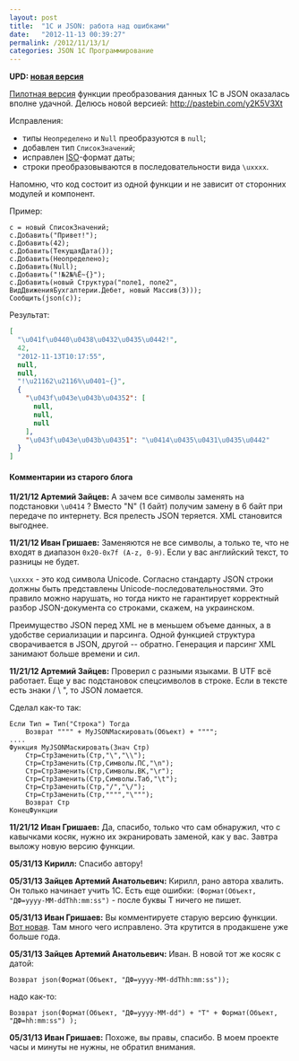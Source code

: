 ```yaml
---
layout: post
title:  "1С и JSON: работа над ошибками"
date:   "2012-11-13 00:39:27"
permalink: /2012/11/13/1/
categories: JSON 1С Программирование
---
```


**UPD: [новая версия](/2012/11/27/1/)**

[Пилотная версия](/2012/11/09/1/) функции преобразования данных 1С в
JSON оказалась вполне удачной.  Делюсь новой версией:
http://pastebin.com/y2K5V3Xt

Исправления:

- типы `Неопределено` и `Null` преобразуются в `null`;
- добавлен тип `СписокЗначений`;
- исправлен [ISO](http://ru.wikipedia.org/wiki/ISO_8601)-формат даты;
- строки преобразовываются в последовательности вида `\uxxxx`.

Напомню, что код состоит из одной функции и не зависит от сторонних
модулей и компонент.

Пример:

~~~
с = новый СписокЗначений;
с.Добавить("Привет!");
с.Добавить(42);
с.Добавить(ТекущаяДата());
с.Добавить(Неопределено);
с.Добавить(Null);
с.Добавить("!№2№%Ё~{}");
с.Добавить(новый Структура("поле1, поле2", ВидДвиженияБухгалтерии.Дебет, новый Массив(3)));
Сообщить(json(с));
~~~

Результат:

~~~ json
[
  "\u041f\u0440\u0438\u0432\u0435\u0442!",
  42,
  "2012-11-13T10:17:55",
  null,
  null,
  "!\u21162\u2116%\u0401~{}",
  {
    "\u043f\u043e\u043b\u04352": [
      null,
      null,
      null
    ],
    "\u043f\u043e\u043b\u04351": "\u0414\u0435\u0431\u0435\u0442"
  }
]
~~~


#### Комментарии из старого блога


**11/21/12 Артемий Зайцев:** А зачем все символы заменять на
  подстановки `\u0414` ? Вместо "N" (1 байт) получим замену в 6 байт
  при передаче по интернету. Вся прелесть JSON теряется. XML
  становится выгоднее.


**11/21/12 Иван Гришаев:** Заменяются не все символы, а только те, что
  не входят в диапазон `0x20-0x7f (A-z, 0-9)`. Если у вас английский
  текст, то разницы не будет.

`\uxxxx` - это код символа Unicode. Согласно стандарту JSON строки
должны быть представлены Unicode-последовательностями. Это правило
можно нарушать, но тогда никто не гарантирует корректный разбор
JSON-документа со строками, скажем, на украинском.

Преимущество JSON перед XML не в меньшем объеме данных, а в удобстве
сериализации и парсинга. Одной функцией структура сворачивается в
JSON, другой -- обратно. Генерация и парсинг XML занимают больше
времени и сил.


**11/21/12 Артемий Зайцев:** Проверил с разными языками. В UTF всё
  работает. Еще у вас подстановок спецсимволов в строке. Если в тексте
  есть знаки / \ ", то JSON ломается.

Сделал как-то так:

~~~
Если Тип = Тип("Строка") Тогда
	Возврат """" + MyJSONМаскировать(Объект) + """";
....
Функция MyJSONМаскировать(Знач Стр)
	Стр=СтрЗаменить(Стр,"\","\\");
	Стр=СтрЗаменить(Стр,Символы.ПС,"\n");
	Стр=СтрЗаменить(Стр,Символы.ВК,"\r");
	Стр=СтрЗаменить(Стр,Символы.Таб,"\t");
	Стр=СтрЗаменить(Стр,"/","\/");
	Стр=СтрЗаменить(Стр,"""","\""");
	Возврат Стр
КонецФункции
~~~

**11/21/12 Иван Гришаев:** Да, спасибо, только что сам обнаружил, что
  с кавычками косяк, нужно их экранировать заменой, как у вас. Завтра
  выложу новую версию функции.

**05/31/13 Кирилл:** Спасибо автору!

**05/31/13 Зайцев Артемий Анатольевич:** Кирилл, рано автора
хвалить. Он только начинает учить 1С. Есть еще ошибки:
`(Формат(Объект, "ДФ=yyyy-MM-ddThh:mm:ss")` - после буквы T ничего не
пишет.


**05/31/13 Иван Гришаев:** Вы комментируете старую версию функции.
[Вот новая](/2012/11/27/1/). Там много чего исправлено. Эта крутится в
продакшене уже больше года.

**05/31/13 Зайцев Артемий Анатольевич:** Иван. В новой тот же косяк с
  датой:

~~~
Возврат json(Формат(Объект, "ДФ=yyyy-MM-ddThh:mm:ss"));
~~~

надо как-то:

~~~
Возврат json(Формат(Объект, "ДФ=yyyy-MM-dd") + "T" + Формат(Объект, "ДФ=hh:mm:ss") );
~~~

**05/31/13 Иван Гришаев:** Похоже, вы правы, спасибо.  В моем проекте
часы и минуты не нужны, не обратил внимания.
